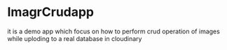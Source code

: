 # ImagrCrudapp
it is a demo app which focus on how to perform crud operation of images while uploding to a real database in cloudinary
